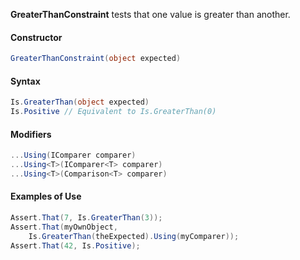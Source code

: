 **GreaterThanConstraint** tests that one value is greater than another.

<h4>Constructor</h4>

```C#
GreaterThanConstraint(object expected)
```

<h4>Syntax</h4>

```C#
Is.GreaterThan(object expected)
Is.Positive // Equivalent to Is.GreaterThan(0)
```

<h4>Modifiers</h4>

```C#
...Using(IComparer comparer)
...Using<T>(IComparer<T> comparer)
...Using<T>(Comparison<T> comparer)
```

<h4>Examples of Use</h4>

```C#
Assert.That(7, Is.GreaterThan(3));
Assert.That(myOwnObject, 
    Is.GreaterThan(theExpected).Using(myComparer));
Assert.That(42, Is.Positive);
```

